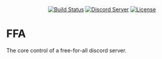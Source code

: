 <div align="center">
	<a href="https://travis-ci.org/vim2meta/FFA"><img src="https://api.travis-ci.org/vim2meta/FFA.svg?branch=master" alt="Build Status" /></a>
    <a href="https://discord.gg/F7reg7e"><img src="https://img.shields.io/badge/discord-6k%20members-brightgreen.svg" alt="Discord Server" /></a>
    <a href="https://github.com/vim2meta/FFA/blob/master/LICENSE"><img src="https://img.shields.io/badge/license-MIT-blue.svg" alt="License" /></a>
</div>

# FFA
The core control of a free-for-all discord server.
